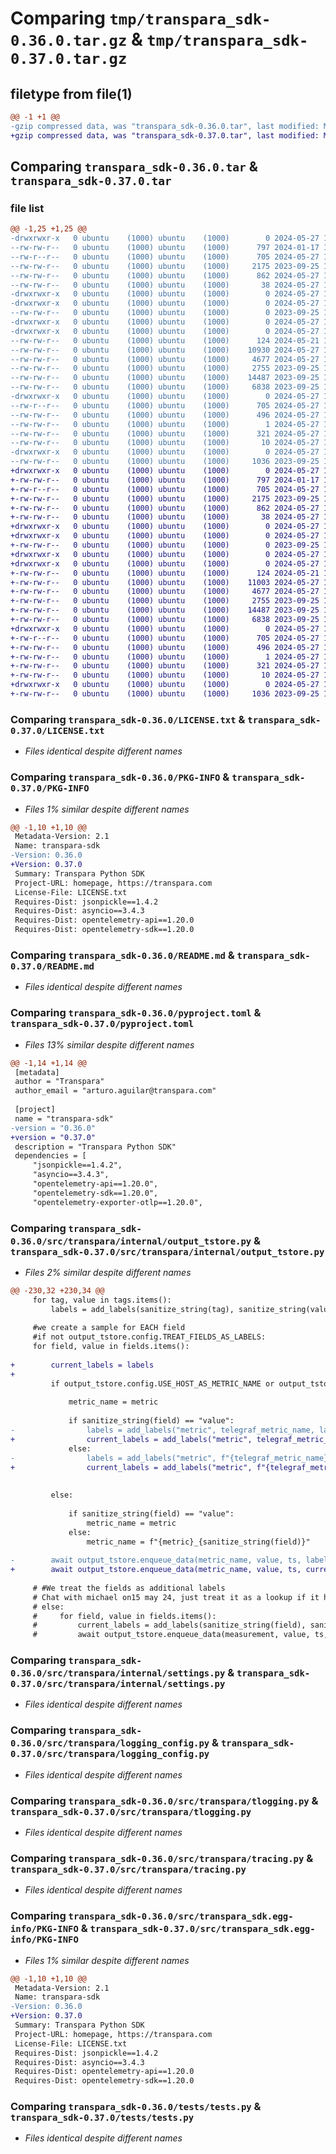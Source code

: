 # Comparing `tmp/transpara_sdk-0.36.0.tar.gz` & `tmp/transpara_sdk-0.37.0.tar.gz`

## filetype from file(1)

```diff
@@ -1 +1 @@
-gzip compressed data, was "transpara_sdk-0.36.0.tar", last modified: Mon May 27 19:47:43 2024, max compression
+gzip compressed data, was "transpara_sdk-0.37.0.tar", last modified: Mon May 27 19:54:52 2024, max compression
```

## Comparing `transpara_sdk-0.36.0.tar` & `transpara_sdk-0.37.0.tar`

### file list

```diff
@@ -1,25 +1,25 @@
-drwxrwxr-x   0 ubuntu    (1000) ubuntu    (1000)        0 2024-05-27 19:47:43.860530 transpara_sdk-0.36.0/
--rw-rw-r--   0 ubuntu    (1000) ubuntu    (1000)      797 2024-01-17 13:58:36.000000 transpara_sdk-0.36.0/LICENSE.txt
--rw-r--r--   0 ubuntu    (1000) ubuntu    (1000)      705 2024-05-27 19:47:43.860530 transpara_sdk-0.36.0/PKG-INFO
--rw-rw-r--   0 ubuntu    (1000) ubuntu    (1000)     2175 2023-09-25 15:54:29.000000 transpara_sdk-0.36.0/README.md
--rw-rw-r--   0 ubuntu    (1000) ubuntu    (1000)      862 2024-05-27 19:42:14.000000 transpara_sdk-0.36.0/pyproject.toml
--rw-rw-r--   0 ubuntu    (1000) ubuntu    (1000)       38 2024-05-27 19:47:43.860530 transpara_sdk-0.36.0/setup.cfg
-drwxrwxr-x   0 ubuntu    (1000) ubuntu    (1000)        0 2024-05-27 19:47:43.856530 transpara_sdk-0.36.0/src/
-drwxrwxr-x   0 ubuntu    (1000) ubuntu    (1000)        0 2024-05-27 19:47:43.856530 transpara_sdk-0.36.0/src/transpara/
--rw-rw-r--   0 ubuntu    (1000) ubuntu    (1000)        0 2023-09-25 15:54:29.000000 transpara_sdk-0.36.0/src/transpara/__init__.py
-drwxrwxr-x   0 ubuntu    (1000) ubuntu    (1000)        0 2024-05-27 19:47:43.856530 transpara_sdk-0.36.0/src/transpara/internal/
-drwxrwxr-x   0 ubuntu    (1000) ubuntu    (1000)        0 2024-05-27 19:47:43.856530 transpara_sdk-0.36.0/src/transpara/internal/extra-hooks/
--rw-rw-r--   0 ubuntu    (1000) ubuntu    (1000)      124 2024-05-21 18:17:29.000000 transpara_sdk-0.36.0/src/transpara/internal/extra-hooks/hook-opentelemetry.py
--rw-rw-r--   0 ubuntu    (1000) ubuntu    (1000)    10930 2024-05-27 19:41:24.000000 transpara_sdk-0.36.0/src/transpara/internal/output_tstore.py
--rw-rw-r--   0 ubuntu    (1000) ubuntu    (1000)     4677 2024-05-27 19:17:34.000000 transpara_sdk-0.36.0/src/transpara/internal/settings.py
--rw-rw-r--   0 ubuntu    (1000) ubuntu    (1000)     2755 2023-09-25 15:54:29.000000 transpara_sdk-0.36.0/src/transpara/logging_config.py
--rw-rw-r--   0 ubuntu    (1000) ubuntu    (1000)    14487 2023-09-25 15:54:29.000000 transpara_sdk-0.36.0/src/transpara/tlogging.py
--rw-rw-r--   0 ubuntu    (1000) ubuntu    (1000)     6838 2023-09-25 15:54:29.000000 transpara_sdk-0.36.0/src/transpara/tracing.py
-drwxrwxr-x   0 ubuntu    (1000) ubuntu    (1000)        0 2024-05-27 19:47:43.856530 transpara_sdk-0.36.0/src/transpara_sdk.egg-info/
--rw-r--r--   0 ubuntu    (1000) ubuntu    (1000)      705 2024-05-27 19:47:43.000000 transpara_sdk-0.36.0/src/transpara_sdk.egg-info/PKG-INFO
--rw-rw-r--   0 ubuntu    (1000) ubuntu    (1000)      496 2024-05-27 19:47:43.000000 transpara_sdk-0.36.0/src/transpara_sdk.egg-info/SOURCES.txt
--rw-rw-r--   0 ubuntu    (1000) ubuntu    (1000)        1 2024-05-27 19:47:43.000000 transpara_sdk-0.36.0/src/transpara_sdk.egg-info/dependency_links.txt
--rw-rw-r--   0 ubuntu    (1000) ubuntu    (1000)      321 2024-05-27 19:47:43.000000 transpara_sdk-0.36.0/src/transpara_sdk.egg-info/requires.txt
--rw-rw-r--   0 ubuntu    (1000) ubuntu    (1000)       10 2024-05-27 19:47:43.000000 transpara_sdk-0.36.0/src/transpara_sdk.egg-info/top_level.txt
-drwxrwxr-x   0 ubuntu    (1000) ubuntu    (1000)        0 2024-05-27 19:47:43.856530 transpara_sdk-0.36.0/tests/
--rw-rw-r--   0 ubuntu    (1000) ubuntu    (1000)     1036 2023-09-25 17:41:05.000000 transpara_sdk-0.36.0/tests/tests.py
+drwxrwxr-x   0 ubuntu    (1000) ubuntu    (1000)        0 2024-05-27 19:54:52.557853 transpara_sdk-0.37.0/
+-rw-rw-r--   0 ubuntu    (1000) ubuntu    (1000)      797 2024-01-17 13:58:36.000000 transpara_sdk-0.37.0/LICENSE.txt
+-rw-r--r--   0 ubuntu    (1000) ubuntu    (1000)      705 2024-05-27 19:54:52.553853 transpara_sdk-0.37.0/PKG-INFO
+-rw-rw-r--   0 ubuntu    (1000) ubuntu    (1000)     2175 2023-09-25 15:54:29.000000 transpara_sdk-0.37.0/README.md
+-rw-rw-r--   0 ubuntu    (1000) ubuntu    (1000)      862 2024-05-27 19:54:46.000000 transpara_sdk-0.37.0/pyproject.toml
+-rw-rw-r--   0 ubuntu    (1000) ubuntu    (1000)       38 2024-05-27 19:54:52.557853 transpara_sdk-0.37.0/setup.cfg
+drwxrwxr-x   0 ubuntu    (1000) ubuntu    (1000)        0 2024-05-27 19:54:52.553853 transpara_sdk-0.37.0/src/
+drwxrwxr-x   0 ubuntu    (1000) ubuntu    (1000)        0 2024-05-27 19:54:52.553853 transpara_sdk-0.37.0/src/transpara/
+-rw-rw-r--   0 ubuntu    (1000) ubuntu    (1000)        0 2023-09-25 15:54:29.000000 transpara_sdk-0.37.0/src/transpara/__init__.py
+drwxrwxr-x   0 ubuntu    (1000) ubuntu    (1000)        0 2024-05-27 19:54:52.553853 transpara_sdk-0.37.0/src/transpara/internal/
+drwxrwxr-x   0 ubuntu    (1000) ubuntu    (1000)        0 2024-05-27 19:54:52.553853 transpara_sdk-0.37.0/src/transpara/internal/extra-hooks/
+-rw-rw-r--   0 ubuntu    (1000) ubuntu    (1000)      124 2024-05-21 18:17:29.000000 transpara_sdk-0.37.0/src/transpara/internal/extra-hooks/hook-opentelemetry.py
+-rw-rw-r--   0 ubuntu    (1000) ubuntu    (1000)    11003 2024-05-27 19:54:31.000000 transpara_sdk-0.37.0/src/transpara/internal/output_tstore.py
+-rw-rw-r--   0 ubuntu    (1000) ubuntu    (1000)     4677 2024-05-27 19:17:34.000000 transpara_sdk-0.37.0/src/transpara/internal/settings.py
+-rw-rw-r--   0 ubuntu    (1000) ubuntu    (1000)     2755 2023-09-25 15:54:29.000000 transpara_sdk-0.37.0/src/transpara/logging_config.py
+-rw-rw-r--   0 ubuntu    (1000) ubuntu    (1000)    14487 2023-09-25 15:54:29.000000 transpara_sdk-0.37.0/src/transpara/tlogging.py
+-rw-rw-r--   0 ubuntu    (1000) ubuntu    (1000)     6838 2023-09-25 15:54:29.000000 transpara_sdk-0.37.0/src/transpara/tracing.py
+drwxrwxr-x   0 ubuntu    (1000) ubuntu    (1000)        0 2024-05-27 19:54:52.553853 transpara_sdk-0.37.0/src/transpara_sdk.egg-info/
+-rw-r--r--   0 ubuntu    (1000) ubuntu    (1000)      705 2024-05-27 19:54:52.000000 transpara_sdk-0.37.0/src/transpara_sdk.egg-info/PKG-INFO
+-rw-rw-r--   0 ubuntu    (1000) ubuntu    (1000)      496 2024-05-27 19:54:52.000000 transpara_sdk-0.37.0/src/transpara_sdk.egg-info/SOURCES.txt
+-rw-rw-r--   0 ubuntu    (1000) ubuntu    (1000)        1 2024-05-27 19:54:52.000000 transpara_sdk-0.37.0/src/transpara_sdk.egg-info/dependency_links.txt
+-rw-rw-r--   0 ubuntu    (1000) ubuntu    (1000)      321 2024-05-27 19:54:52.000000 transpara_sdk-0.37.0/src/transpara_sdk.egg-info/requires.txt
+-rw-rw-r--   0 ubuntu    (1000) ubuntu    (1000)       10 2024-05-27 19:54:52.000000 transpara_sdk-0.37.0/src/transpara_sdk.egg-info/top_level.txt
+drwxrwxr-x   0 ubuntu    (1000) ubuntu    (1000)        0 2024-05-27 19:54:52.553853 transpara_sdk-0.37.0/tests/
+-rw-rw-r--   0 ubuntu    (1000) ubuntu    (1000)     1036 2023-09-25 17:41:05.000000 transpara_sdk-0.37.0/tests/tests.py
```

### Comparing `transpara_sdk-0.36.0/LICENSE.txt` & `transpara_sdk-0.37.0/LICENSE.txt`

 * *Files identical despite different names*

### Comparing `transpara_sdk-0.36.0/PKG-INFO` & `transpara_sdk-0.37.0/PKG-INFO`

 * *Files 1% similar despite different names*

```diff
@@ -1,10 +1,10 @@
 Metadata-Version: 2.1
 Name: transpara-sdk
-Version: 0.36.0
+Version: 0.37.0
 Summary: Transpara Python SDK
 Project-URL: homepage, https://transpara.com
 License-File: LICENSE.txt
 Requires-Dist: jsonpickle==1.4.2
 Requires-Dist: asyncio==3.4.3
 Requires-Dist: opentelemetry-api==1.20.0
 Requires-Dist: opentelemetry-sdk==1.20.0
```

### Comparing `transpara_sdk-0.36.0/README.md` & `transpara_sdk-0.37.0/README.md`

 * *Files identical despite different names*

### Comparing `transpara_sdk-0.36.0/pyproject.toml` & `transpara_sdk-0.37.0/pyproject.toml`

 * *Files 13% similar despite different names*

```diff
@@ -1,14 +1,14 @@
 [metadata]
 author = "Transpara"
 author_email = "arturo.aguilar@transpara.com"
 
 [project]
 name = "transpara-sdk"
-version = "0.36.0"
+version = "0.37.0"
 description = "Transpara Python SDK"
 dependencies = [
     "jsonpickle==1.4.2",
     "asyncio==3.4.3",
     "opentelemetry-api==1.20.0",
     "opentelemetry-sdk==1.20.0",
     "opentelemetry-exporter-otlp==1.20.0",
```

### Comparing `transpara_sdk-0.36.0/src/transpara/internal/output_tstore.py` & `transpara_sdk-0.37.0/src/transpara/internal/output_tstore.py`

 * *Files 2% similar despite different names*

```diff
@@ -230,32 +230,34 @@
     for tag, value in tags.items():
         labels = add_labels(sanitize_string(tag), sanitize_string(value), labels)
         
     #we create a sample for EACH field
     #if not output_tstore.config.TREAT_FIELDS_AS_LABELS:
     for field, value in fields.items():
 
+        current_labels = labels
+
         if output_tstore.config.USE_HOST_AS_METRIC_NAME or output_tstore.config.METRIC_NAME:
 
             metric_name = metric
 
             if sanitize_string(field) == "value":
-                labels = add_labels("metric", telegraf_metric_name, labels)
+                current_labels = add_labels("metric", telegraf_metric_name, current_labels)
             else:
-                labels = add_labels("metric", f"{telegraf_metric_name}_{sanitize_string(field)}", labels)
+                current_labels = add_labels("metric", f"{telegraf_metric_name}_{sanitize_string(field)}", current_labels)
 
 
         else:
 
             if sanitize_string(field) == "value":
                 metric_name = metric
             else:
                 metric_name = f"{metric}_{sanitize_string(field)}"
 
-        await output_tstore.enqueue_data(metric_name, value, ts, labels, output_tstore.config.get_tz())
+        await output_tstore.enqueue_data(metric_name, value, ts, current_labels, output_tstore.config.get_tz())
 
     # #We treat the fields as additional labels
     # Chat with michael on15 may 24, just treat it as a lookup if it has a value and a timestamp.
     # else:
     #     for field, value in fields.items():
     #         current_labels = add_labels(sanitize_string(field), sanitize_string(value), labels)
     #         await output_tstore.enqueue_data(measurement, value, ts, current_labels, output_tstore.config.get_tz())
```

### Comparing `transpara_sdk-0.36.0/src/transpara/internal/settings.py` & `transpara_sdk-0.37.0/src/transpara/internal/settings.py`

 * *Files identical despite different names*

### Comparing `transpara_sdk-0.36.0/src/transpara/logging_config.py` & `transpara_sdk-0.37.0/src/transpara/logging_config.py`

 * *Files identical despite different names*

### Comparing `transpara_sdk-0.36.0/src/transpara/tlogging.py` & `transpara_sdk-0.37.0/src/transpara/tlogging.py`

 * *Files identical despite different names*

### Comparing `transpara_sdk-0.36.0/src/transpara/tracing.py` & `transpara_sdk-0.37.0/src/transpara/tracing.py`

 * *Files identical despite different names*

### Comparing `transpara_sdk-0.36.0/src/transpara_sdk.egg-info/PKG-INFO` & `transpara_sdk-0.37.0/src/transpara_sdk.egg-info/PKG-INFO`

 * *Files 1% similar despite different names*

```diff
@@ -1,10 +1,10 @@
 Metadata-Version: 2.1
 Name: transpara-sdk
-Version: 0.36.0
+Version: 0.37.0
 Summary: Transpara Python SDK
 Project-URL: homepage, https://transpara.com
 License-File: LICENSE.txt
 Requires-Dist: jsonpickle==1.4.2
 Requires-Dist: asyncio==3.4.3
 Requires-Dist: opentelemetry-api==1.20.0
 Requires-Dist: opentelemetry-sdk==1.20.0
```

### Comparing `transpara_sdk-0.36.0/tests/tests.py` & `transpara_sdk-0.37.0/tests/tests.py`

 * *Files identical despite different names*

